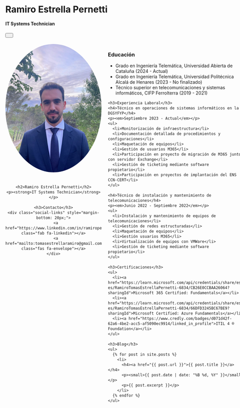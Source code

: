# Ramiro Estrella Pernetti
**IT Systems Technician**

<link rel="stylesheet" href="https://cdnjs.cloudflare.com/ajax/libs/font-awesome/6.0.0-beta3/css/all.min.css">
<link rel="stylesheet" href="assets/css/styles.css">

<script>
  function setTheme(themeName) {
    localStorage.setItem('theme', themeName);
    document.documentElement.setAttribute('data-theme', themeName);
    updateButtonIcon();
  }

  function toggleTheme() {
    if (localStorage.getItem('theme') === 'dark') {
      setTheme('light');
    } else {
      setTheme('dark');
    }
    updateButtonIcon();
  }

  function updateButtonIcon() {
    const theme = localStorage.getItem('theme');
    const button = document.getElementById('themeToggleButton');
    if (theme === 'dark') {
      button.innerHTML = '<i class="fas fa-sun"></i>';
    } else {
      button.innerHTML = '<i class="fas fa-moon"></i>';
    }
  }

  document.addEventListener('DOMContentLoaded', function () {
    if (localStorage.getItem('theme') === 'dark') {
      setTheme('dark');
    } else {
      setTheme('light');
    }
    updateButtonIcon();
  });
</script>

<button id="themeToggleButton" onclick="toggleTheme()" style="margin-bottom: 20px; padding: 5px 10px; font-size: 16px;">
  <i class="fas fa-moon"></i>
</button>

<div style="display: flex; align-items: flex-start;">
  <!-- Barra lateral izquierda -->
  <div style="flex: 1; margin-right: 20px; max-width: 300px; text-align: center;">
    <img src="assets/me.jpeg" alt="Foto de Perfil" style="width: 100%; border-radius: 50%; margin-bottom: 20px;">
    
    <h2>Ramiro Estrella Pernetti</h2>
    <p><strong>IT Systems Technician</strong></p>

    <h3>Contacto</h3>
    <div class="social-links" style="margin-bottom: 20px;">
      <a href="https://www.linkedin.com/in/ramiropernetti/" class="fab fa-linkedin"></a>
      <a href="mailto:tomasestrellaramiro@gmail.com" class="fas fa-envelope"></a>
    </div>
  </div>

  <!-- Contenido principal -->
  <div style="flex: 2;">
    <h3>Educación</h3>
    <ul>
      <li>Grado en Ingeniería Telemática, Universidad Abierta de Cataluña (2024 - Actual)</li>
      <li>Grado en Ingeniería Telemática, Universidad Politécnica Alcalá de Henares (2023 - No finalizado)</li>
      <li>Técnico superior en telecomunicaciones y sistemas informáticos, CIFP Ferrolterra (2019 - 2021)</li>
    </ul>

    <h3>Experiencia Laboral</h3>
    <h4>Técnico en operaciones de sistemas informáticos en la DGSYFYP</h4>
    <p><em>Septiembre 2023 - Actual</em></p>
    <ul>
      <li>Monitorización de infraestructura</li>
      <li>Documentación detallada de procedimientos y configuraciones</li>
      <li>Maquetación de equipos</li>
      <li>Gestión de usuarios M365</li>
      <li>Participación en proyecto de migración de M365 junto con servidor Exchange</li>
      <li>Gestión de ticketing mediante software propietario</li>
      <li>Participación en proyectos de implantación del ENS CCN-CERT</li>
    </ul>

    <h4>Técnico de instalación y mantenimiento de telecomunicaciones</h4>
    <p><em>Junio 2022 - Septiembre 2022</em></p>
    <ul>
      <li>Instalación y mantenimiento de equipos de telecomunicaciones</li>
      <li>Gestión de redes estructuradas</li>
      <li>Maquetación de equipos</li>
      <li>Gestión usuarios M365</li>
      <li>Virtualización de equipos con VMWare</li>
      <li>Gestión de ticketing mediante software propietario</li>
    </ul>

    <h3>Certificaciones</h3>
    <ul>
      <li><a href="https://learn.microsoft.com/api/credentials/share/es-es/RamiroTomasEstrellaPernetti-6834/CB26E0CCBAA26064?sharingId">Microsoft 365 Certified: Fundamentals</a></li>
      <li><a href="https://learn.microsoft.com/api/credentials/share/es-es/RamiroTomasEstrellaPernetti-6834/66DFD3245BC67BE9?sharingId">Microsoft Certified: Azure Fundamentals</a></li>
      <li><a href="https://www.credly.com/badges/d071d42f-62a6-4be2-acc5-af5090ec9914/linked_in_profile">ITIL 4 ® Foundation</a></li>
    </ul>

    <h3>Blog</h3>
    <ul>
      {% for post in site.posts %}
        <li>
          <h4><a href="{{ post.url }}">{{ post.title }}</a></h4>
          <p><small>{{ post.date | date: "%B %d, %Y" }}</small></p>
          <p>{{ post.excerpt }}</p>
        </li>
      {% endfor %}
    </ul>
  </div>
</div>
